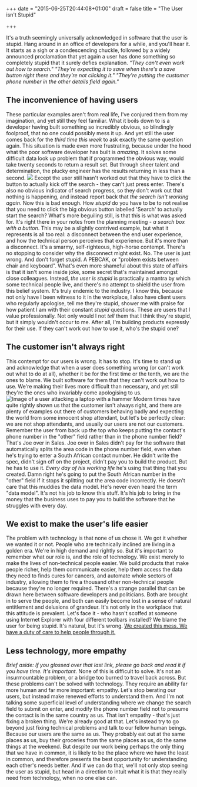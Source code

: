 +++
date = "2015-06-25T20:44:08+01:00"
draft = false
title = "The User isn't Stupid"

+++

It's a truth seemingly universally acknowledged in software that the user is stupid. Hang around in an office of developers for a while, and you'll hear it. It starts as a sigh or a condescending chuckle, followed by a widely announced proclamation that yet again a user has done something so completely stupid that it surely defies explanation. _"They can't even work out how to search." "They're expecting it to save when there's a save button right there and they're not clicking it." "They're putting the customer phone number in the other details field again."_

## The inconvenience of having users

These particular examples aren't from real life, I've conjured them from my imagination, and yet still they feel familiar. What it boils down to is a developer having built something so incredibly obvious, so blindingly foolproof, that no one could possibly mess it up. And yet still the user comes back for the _third time this week_ to ask exactly the same question again. This situation is made even more frustrating, because under the hood what the poor software developer has built is _amazing_. It solves some difficult data look up problem that if programmed the obvious way, would take twenty seconds to return a result set. But through sheer talent and determination, the plucky engineer has the results returning in less than a second. [![](https://az761005.vo.msecnd.net/uploads/2015/06/pebcak.png)](http://bitstrips.com/r/VPV) Except the user still hasn't worked out that they have to click the button to actually kick off the search - they can't just press enter. There's also no obvious indicator of search progress, so they don't work out that nothing is happening, and instead report back that _the search isn't working again_. Now this is bad enough. How _stupid_ do you have to be to not realise that you need to click the big obvious button labelled 'Search' to actually start the search? What's more beguiling still, is that this is what was asked for. It's right there in your notes from the planning meeting - _a search box with a button_. This may be a slightly contrived example, but what it represents is all too real: a disconnect between the end user experience, and how the technical person perceives that experience. But it's more than a disconnect. It's a smarmy, self-righteous, high-horse contempt. There's no stopping to consider why the disconnect might exist. No. The user is just wrong. And don't forget stupid. A PEBCAK, or "problem exists between chair and keyboard". What's even more shameful about this state of affairs is that it isn't some inside joke, some secret that's maintained amongst close colleagues. Instead, _the user is stupid_ is practically a mantra by which some technical people live, and there's no attempt to shield the user from this belief system. It's truly endemic to the industry. I know this, because not only have I been witness to it in the workplace, I also have client users who regularly apologise, tell me they're stupid, shower me with praise for how patient I am with their constant _stupid_ questions. These are users that I value professionally. Not only would I not _tell_ them that I think they're stupid, but it simply wouldn't occur to me. After all, I'm building products expressly for their use. If they can't work out how to use it, who's the stupid one?

## The customer isn't always right

This contempt for our users is wrong. It has to stop. It's time to stand up and acknowledge that when a user does something wrong (or can't work out what to do at all), whether it be for the first time or the tenth, we are the ones to blame. We built software for them that they can't work out how to use. We're making their lives more difficult than necessary, and yet still they're the ones who invariably come apologising to us. ![Image of a user attacking a laptop with a hammer](https://az761005.vo.msecnd.net/uploads/2015/06/frustrated_computer_user-300x289.png) Modern times have quite rightly shown us that the customer isn't always right, and there are plenty of examples out there of customers behaving badly and expecting the world from some innocent shop attendant, but let's be perfectly clear: we are not shop attendants, and usually our users are not our customers. Remember the user from back up the top who keeps putting the contact's phone number in the "other" field rather than in the phone number field? That's Joe over in Sales. Joe over in Sales didn't pay for the software that automatically splits the area code in the phone number field, even when he's trying to enter a South African contact number. He didn't write the spec, didn't sign off on the project, didn't pay you to build the product. But he has to use it. _Every day of his working life_ he's using that thing that you created. Damn right he's going to put the South African number in the "other" field if it stops it splitting out the area code incorrectly. He doesn't care that this muddies the data model. He's never even heard the term "data model". It's not his job to know this stuff. It's his job to bring in the money that the business uses to pay you to build the software that he struggles with every day.

## We exist to make the user's life easier

The problem with technology is that none of us chose it. We got it whether we wanted it or not. People who are technically inclined are living in a golden era. We're in high demand and rightly so. But it's important to remember what our role is, and the role of technology. We exist merely to make the lives of non-technical people easier. We build products that make people richer, help them communicate easier, help them access the data they need to finds cures for cancers, and automate whole sectors of industry, allowing them to fire a thousand other non-technical people because they're no longer required. There's a strange parallel that can be drawn here between software developers and politicians. Both are brought in to serve the people, and both can easily become lost in a sense of natural entitlement and delusions of grandeur. It's not only in the workplace that this attitude is prevalent. Let's face it - who hasn't scoffed at someone using Internet Explorer with four different toolbars installed? We blame the user for being stupid. It's natural, but it's wrong. [We created this mess. We have a duty of care to help people through it.](http://swiftonsecurity.tumblr.com/post/98675308034/a-story-about-jessica)

## Less technology, more empathy

_Brief aside: If you glossed over that last link, please go back and read it if you have time. It's important._ None of this is difficult to solve. It's not an insurmountable problem, or a bridge too burned to travel back across. But these problems can't be solved with technology. They require an ability far more human and far more important: empathy. Let's stop berating our users, but instead make renewed efforts to understand them. And I'm not talking some superficial level of understanding where we change the search field to submit on enter, and modify the phone number field not to presume the contact is in the same country as us. That isn't empathy - that's just fixing a broken thing. We're already good at that. Let's instead try to go beyond just fixing technical problems and talk to our fellow human beings. Because our users are the same as us. They probably eat out at the same places as us, buy their groceries from the same places as us, do the same things at the weekend. But despite our work being perhaps the only thing that we have in common, it is likely to be the place where we have the least in common, and therefore presents the best opportunity for understanding each other's needs better. And if we can do that, we'll not only stop seeing the user as stupid, but head in a direction to intuit what it is that they really need from technology, when no one else can.